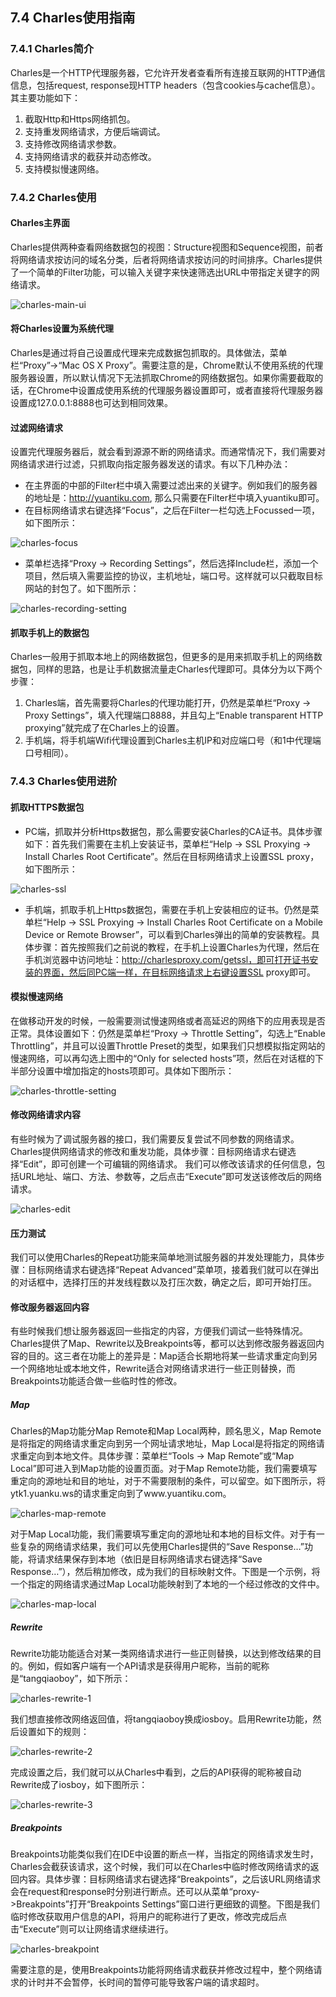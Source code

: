 ## 7.4 Charles使用指南

### 7.4.1 Charles简介
Charles是一个HTTP代理服务器，它允许开发者查看所有连接互联网的HTTP通信信息，包括request, response现HTTP headers（包含cookies与cache信息）。其主要功能如下：
1. 截取Http和Https网络抓包。
2. 支持重发网络请求，方便后端调试。
3. 支持修改网络请求参数。
4. 支持网络请求的截获并动态修改。
5. 支持模拟慢速网络。

### 7.4.2 Charles使用
#### Charles主界面
Charles提供两种查看网络数据包的视图：Structure视图和Sequence视图，前者将网络请求按访问的域名分类，后者将网络请求按访问的时间排序。Charles提供了一个简单的Filter功能，可以输入关键字来快速筛选出URL中带指定关键字的网络请求。

![charles-main-ui](../img/7-1-charles-main-ui.png)

#### 将Charles设置为系统代理
Charles是通过将自己设置成代理来完成数据包抓取的。具体做法，菜单栏“Proxy”->“Mac OS X Proxy”。需要注意的是，Chrome默认不使用系统的代理服务器设置，所以默认情况下无法抓取Chrome的网络数据包。如果你需要截取的话，在Chrome中设置成使用系统的代理服务器设置即可，或者直接将代理服务器设置成127.0.0.1:8888也可达到相同效果。

#### 过滤网络请求
设置完代理服务器后，就会看到源源不断的网络请求。而通常情况下，我们需要对网络请求进行过滤，只抓取向指定服务器发送的请求。有以下几种办法：
* 在主界面的中部的Filter栏中填入需要过滤出来的关键字。例如我们的服务器的地址是：http://yuantiku.com, 那么只需要在Filter栏中填入yuantiku即可。
* 在目标网络请求右键选择“Focus”，之后在Filter一栏勾选上Focussed一项，如下图所示：

![charles-focus](../img/7-1-charels-focus.png)
* 菜单栏选择“Proxy -> Recording Settings”，然后选择Include栏，添加一个项目，然后填入需要监控的协议，主机地址，端口号。这样就可以只截取目标网站的封包了。如下图所示：

![charles-recording-setting](../img/7-1-charles-recording-setting.jpg)

#### 抓取手机上的数据包
Charles一般用于抓取本地上的网络数据包，但更多的是用来抓取手机上的网络数据包，同样的思路，也是让手机数据流量走Charles代理即可。具体分为以下两个步骤：
1. Charles端，首先需要将Charles的代理功能打开，仍然是菜单栏“Proxy -> Proxy Settings”，填入代理端口8888，并且勾上“Enable transparent HTTP proxying”就完成了在Charles上的设置。
2. 手机端，将手机端Wifi代理设置到Charles主机IP和对应端口号（和1中代理端口号相同）。

### 7.4.3 Charles使用进阶
#### 抓取HTTPS数据包
* PC端，抓取并分析Https数据包，那么需要安装Charles的CA证书。具体步骤如下：首先我们需要在主机上安装证书，菜单栏“Help -> SSL Proxying -> Install Charles Root Certificate”。然后在目标网络请求上设置SSL proxy，如下图所示：

![charles-ssl](../img/7-1-charles-ssl.jpg)

* 手机端，抓取手机上Https数据包，需要在手机上安装相应的证书。仍然是菜单栏“Help -> SSL Proxying -> Install Charles Root Certificate on a Mobile Device or Remote Browser”，可以看到Charles弹出的简单的安装教程。具体步骤：首先按照我们之前说的教程，在手机上设置Charles为代理，然后在手机浏览器中访问地址：http://charlesproxy.com/getssl，即可打开证书安装的界面，然后同PC端一样，在目标网络请求上右键设置SSL proxy即可。

#### 模拟慢速网络
在做移动开发的时候，一般需要测试慢速网络或者高延迟的网络下的应用表现是否正常。具体设置如下：仍然是菜单栏“Proxy -> Throttle Setting”，勾选上“Enable Throttling”，并且可以设置Throttle Preset的类型，如果我们只想模拟指定网站的慢速网络，可以再勾选上图中的“Only for selected hosts”项，然后在对话框的下半部分设置中增加指定的hosts项即可。具体如下图所示：

![charles-throttle-setting](../img/7-1-charles-throttle-setting.jpg)

#### 修改网络请求内容
有些时候为了调试服务器的接口，我们需要反复尝试不同参数的网络请求。Charles提供网络请求的修改和重发功能，具体步骤：目标网络请求右键选择“Edit”，即可创建一个可编辑的网络请求。
我们可以修改该请求的任何信息，包括URL地址、端口、方法、参数等，之后点击“Execute”即可发送该修改后的网络请求。

![charles-edit](../img/7-1-charles-edit.png)

#### 压力测试
我们可以使用Charles的Repeat功能来简单地测试服务器的并发处理能力，具体步骤：目标网络请求右键选择“Repeat Advanced”菜单项，接着我们就可以在弹出的对话框中，选择打压的并发线程数以及打压次数，确定之后，即可开始打压。

#### 修改服务器返回内容
有些时候我们想让服务器返回一些指定的内容，方便我们调试一些特殊情况。Charles提供了Map、Rewrite以及Breakpoints等，都可以达到修改服务器返回内容的目的。这三者在功能上的差异是：Map适合长期地将某一些请求重定向到另一个网络地址或本地文件，Rewrite适合对网络请求进行一些正则替换，而Breakpoints功能适合做一些临时性的修改。
##### Map
Charles的Map功能分Map Remote和Map Local两种，顾名思义，Map Remote是将指定的网络请求重定向到另一个网址请求地址，Map Local是将指定的网络请求重定向到本地文件。具体步骤：菜单栏“Tools -> Map Remote”或“Map Local”即可进入到Map功能的设置页面。对于Map Remote功能，我们需要填写重定向的源地址和目的地址，对于不需要限制的条件，可以留空。如下图所示，将ytk1.yuanku.ws的请求重定向到了www.yuantiku.com。

![charles-map-remote](../img/7-1-charles-map-remote.png)

对于Map Local功能，我们需要填写重定向的源地址和本地的目标文件。对于有一些复杂的网络请求结果，我们可以先使用Charles提供的“Save Response…”功能，将请求结果保存到本地（依旧是目标网络请求右键选择“Save Response…”），然后稍加修改，成为我们的目标映射文件。下图是一个示例，将一个指定的网络请求通过Map Local功能映射到了本地的一个经过修改的文件中。

![charles-map-local](../img/7-1-charles-map-local.png)

##### Rewrite
Rewrite功能功能适合对某一类网络请求进行一些正则替换，以达到修改结果的目的。例如，假如客户端有一个API请求是获得用户昵称，当前的昵称是“tangqiaoboy”，如下所示：

![charles-rewrite-1](../img/7-1-charles-rewrite-1.jpg)

我们想直接修改网络返回值，将tangqiaoboy换成iosboy。启用Rewrite功能，然后设置如下的规则：

![charles-rewrite-2](../img/7-1-charles-rewrite-2.png)

完成设置之后，我们就可以从Charles中看到，之后的API获得的昵称被自动Rewrite成了iosboy，如下图所示：

![charles-rewrite-3](../img/7-1-charles-rewrite-3.png)

##### Breakpoints
Breakpoints功能类似我们在IDE中设置的断点一样，当指定的网络请求发生时，Charles会截获该请求，这个时候，我们可以在Charles中临时修改网络请求的返回内容。具体步骤：目标网络请求右键选择“Breakpoints”，之后该URL网络请求会在request和response时分别进行断点。还可以从菜单“proxy->Breakpoints”打开“Breakpoints Settings”窗口进行更细致的调整。下图是我们临时修改获取用户信息的API，将用户的昵称进行了更改，修改完成后点击“Execute”则可以让网络请求继续进行。

![charles-breakpoint](../img/7-1-charles-breakpoint.png)

需要注意的是，使用Breakpoints功能将网络请求截获并修改过程中，整个网络请求的计时并不会暂停，长时间的暂停可能导致客户端的请求超时。
